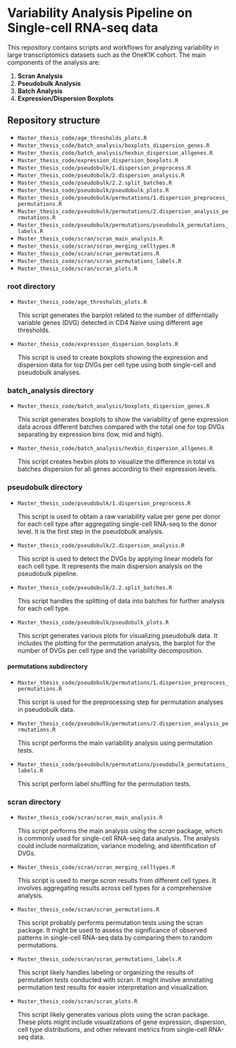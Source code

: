 #  Variability Analysis Pipeline on Single-cell RNA-seq data

This repository contains scripts and workflows for analyzing variability in large transcriptomics datasets such as the OneK1K cohort. The main components of the analysis are:

1. **Scran Analysis**
3. **Pseudobulk Analysis**
4. **Batch Analysis**
5. **Expression/Dispersion Boxplots**
   
## Repository structure

- `Master_thesis_code/age_thresholds_plots.R`
- `Master_thesis_code/batch_analysis/boxplots_dispersion_genes.R`
- `Master_thesis_code/batch_analysis/hexbin_dispersion_allgenes.R`
- `Master_thesis_code/expression_dispersion_boxplots.R`
- `Master_thesis_code/pseudobulk/1.dispersion_preprocess.R`
- `Master_thesis_code/pseudobulk/2.dispersion_analysis.R`
- `Master_thesis_code/pseudobulk/2.2.split_batches.R`
- `Master_thesis_code/pseudobulk/pseudobulk_plots.R`
- `Master_thesis_code/pseudobulk/permutations/1.dispersion_preprocess_permutations.R`
- `Master_thesis_code/pseudobulk/permutations/2.dispersion_analysis_permutations.R`
- `Master_thesis_code/pseudobulk/permutations/pseudobulk_permutations_labels.R`
- `Master_thesis_code/scran/scran_main_analysis.R`
- `Master_thesis_code/scran/scran_merging_celltypes.R`
- `Master_thesis_code/scran/scran_permutations.R`
- `Master_thesis_code/scran/scran_permutations_labels.R`
- `Master_thesis_code/scran/scran_plots.R`

### root directory

  - `Master_thesis_code/age_thresholds_plots.R`

     This script generates the barplot related to the number of differntially variable genes (DVG) detected in CD4 Naive using different age thresholds.

  - `Master_thesis_code/expression_dispersion_boxplots.R`

     This script is used to create boxplots showing the expression and dispersion data for top DVGs per cell type using both single-cell and pseudobulk analyses.

### batch_analysis directory

  - `Master_thesis_code/batch_analysis/boxplots_dispersion_genes.R`

     This script generates boxplots to show the variability of gene expression data across different batches compared with the total one for top DVGs separating by expression bins (low, mid and high).

  - `Master_thesis_code/batch_analysis/hexbin_dispersion_allgenes.R`

     This script creates hexbin plots to visualize the difference in total vs batches dispersion for all genes according to their expression levels.

### pseudobulk directory

  - `Master_thesis_code/pseudobulk/1.dispersion_preprocess.R`

     This script is used to obtain a raw variability value per gene per donor for each cell type after aggregating single-cell RNA-seq to the donor level. It is the first step in the pseudobulk analysis.
    
  - `Master_thesis_code/pseudobulk/2.dispersion_analysis.R`

     This script is used to detect the DVGs by applying linear models for each cell type. It represents the main dispersion analysis on the pseudobulk pipeline.

  -  `Master_thesis_code/pseudobulk/2.2.split_batches.R`

     This script handles the splitting of data into batches for further analysis for each cell type.
  
  -  `Master_thesis_code/pseudobulk/pseudobulk_plots.R`

     This script generates various plots for visualizing pseudobulk data. It includes the plotting for the permutation analysis, the barplot for the number of DVGs per cell type and the variability decomposition. 

#### permutations subdirectory

   - `Master_thesis_code/pseudobulk/permutations/1.dispersion_preprocess_permutations.R`

     This script is used for the preprocessing step for permutation analyses in pseudobulk data.

   - `Master_thesis_code/pseudobulk/permutations/2.dispersion_analysis_permutations.R`

     This script performs the main variability analysis using permutation tests.

   - `Master_thesis_code/pseudobulk/permutations/pseudobulk_permutations_labels.R`

     This script perform label shuffling for the permutation tests.

### scran directory

   - `Master_thesis_code/scran/scran_main_analysis.R`

     This script performs the main analysis using the _scran_ package, which is commonly used for single-cell RNA-seq data analysis. The analysis could include normalization, variance modeling, and identification of DVGs.

   - `Master_thesis_code/scran/scran_merging_celltypes.R`

     This script is used to merge _scran_ results from different cell types. It involves aggregating results across cell types for a comprehensive analysis.

   - `Master_thesis_code/scran/scran_permutations.R`

     This script probably performs permutation tests using the scran package. It might be used to assess the significance of observed patterns in single-cell RNA-seq data by comparing them to random permutations.

   - `Master_thesis_code/scran/scran_permutations_labels.R`

     This script likely handles labeling or organizing the results of permutation tests conducted with scran. It might involve annotating permutation test results for easier interpretation and visualization.

   - `Master_thesis_code/scran/scran_plots.R`

     This script likely generates various plots using the scran package. These plots might include visualizations of gene expression, dispersion, cell type distributions, and other relevant metrics from single-cell RNA-seq data.
